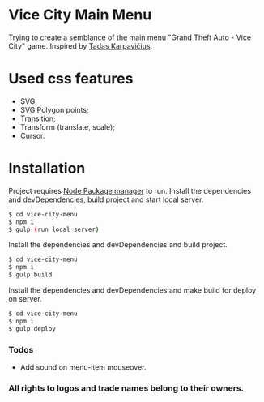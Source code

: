 # Vice City Main Menu
Trying to create a semblance of the main menu "Grand Theft Auto - Vice City" game.
Inspired by [Tadas Karpavičius](//codepen.io/trajektorijus/pen/ipzfa).


# Used css features
  - SVG;
  - SVG Polygon points;
  - Transition;
  - Transform (translate, scale);
  - Cursor.


# Installation

Project requires [Node Package manager](//www.npmjs.com) to run.
Install the dependencies and devDependencies, build project and start local server.

```sh
$ cd vice-city-menu
$ npm i
$ gulp (run local server)
```

Install the dependencies and devDependencies and build project.

```sh
$ cd vice-city-menu
$ npm i
$ gulp build
```

Install the dependencies and devDependencies and make build for deploy on server.

```sh
$ cd vice-city-menu
$ npm i
$ gulp deploy
```

### Todos

 - Add sound on menu-item mouseover.


### All rights to logos and trade names belong to their owners.